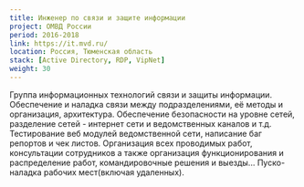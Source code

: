 ```yaml
---
title: Инженер по связи и защите информации
project: ОМВД России
period: 2016-2018
link: https://it.mvd.ru/
location: Россия, Тюменская область
stack: [Active Directory, RDP, VipNet]
weight: 30
---
```


Группа информационных технологий связи и защиты информации.
Обеспечение и наладка связи между подразделениями, её методы и организация, архитектура. Обеспечение безопасности на уровне сетей, разделение сетей - интернет сети и ведомственных каналов и т.д. Тестирование веб модулей ведомственной сети, написание баг репортов и чек листов.
Организация всех проводимых работ, консультации сотрудников а также организация функционирования и распределение работ, командировочные решения и выезды...
Пуско-наладка рабочих мест(включая удаленных).